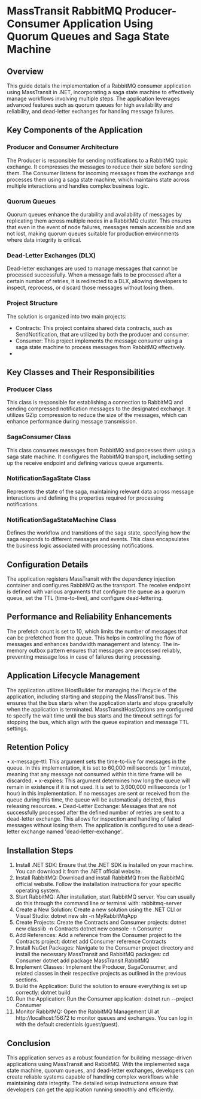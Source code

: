 # MassTransit RabbitMQ Producer-Consumer Application Using Quorum Queues and Saga State Machine

## Overview
This guide details the implementation of a RabbitMQ consumer application using MassTransit in .NET, incorporating a saga state machine to effectively manage workflows involving multiple steps. The application leverages advanced features such as quorum queues for high availability and reliability, and dead-letter exchanges for handling message failures.

## Key Components of the Application
### Producer and Consumer Architecture
The Producer is responsible for sending notifications to a RabbitMQ topic exchange. It compresses the messages to reduce their size before sending them. The Consumer listens for incoming messages from the exchange and processes them using a saga state machine, which maintains state across multiple interactions and handles complex business logic.
### Quorum Queues
Quorum queues enhance the durability and availability of messages by replicating them across multiple nodes in a RabbitMQ cluster. This ensures that even in the event of node failures, messages remain accessible and are not lost, making quorum queues suitable for production environments where data integrity is critical.
### Dead-Letter Exchanges (DLX)
Dead-letter exchanges are used to manage messages that cannot be processed successfully. When a message fails to be processed after a certain number of retries, it is redirected to a DLX, allowing developers to inspect, reprocess, or discard those messages without losing them.
### Project Structure
The solution is organized into two main projects:
- Contracts: This project contains shared data contracts, such as SendNotification, that are utilized by both the producer and consumer.
- Consumer: This project implements the message consumer using a saga state machine to process messages from RabbitMQ effectively.
- 
## Key Classes and Their Responsibilities
### Producer Class
This class is responsible for establishing a connection to RabbitMQ and sending compressed notification messages to the designated exchange. It utilizes GZip compression to reduce the size of the messages, which can enhance performance during message transmission.
### SagaConsumer Class
This class consumes messages from RabbitMQ and processes them using a saga state machine. It configures the RabbitMQ transport, including setting up the receive endpoint and defining various queue arguments.
### NotificationSagaState Class
Represents the state of the saga, maintaining relevant data across message interactions and defining the properties required for processing notifications.
### NotificationSagaStateMachine Class
Defines the workflow and transitions of the saga state, specifying how the saga responds to different messages and events. This class encapsulates the business logic associated with processing notifications.

## Configuration Details
The application registers MassTransit with the dependency injection container and configures RabbitMQ as the transport. The receive endpoint is defined with various arguments that configure the queue as a quorum queue, set the TTL (time-to-live), and configure dead-lettering.

## Performance and Reliability Enhancements
The prefetch count is set to 10, which limits the number of messages that can be prefetched from the queue. This helps in controlling the flow of messages and enhances bandwidth management and latency.
The in-memory outbox pattern ensures that messages are processed reliably, preventing message loss in case of failures during processing.

## Application Lifecycle Management
The application utilizes IHostBuilder for managing the lifecycle of the application, including starting and stopping the MassTransit bus. This ensures that the bus starts when the application starts and stops gracefully when the application is terminated.
MassTransitHostOptions are configured to specify the wait time until the bus starts and the timeout settings for stopping the bus, which align with the queue expiration and message TTL settings.

## Retention Policy
•	x-message-ttl: This argument sets the time-to-live for messages in the queue. In this implementation, it is set to 60,000 milliseconds (or 1 minute), meaning that any message not consumed within this time frame will be discarded.
•	x-expires: This argument determines how long the queue will remain in existence if it is not used. It is set to 3,600,000 milliseconds (or 1 hour) in this implementation. If no messages are sent or received from the queue during this time, the queue will be automatically deleted, thus releasing resources.
•	Dead-Letter Exchange: Messages that are not successfully processed after the defined number of retries are sent to a dead-letter exchange. This allows for inspection and handling of failed messages without losing them. The application is configured to use a dead-letter exchange named 'dead-letter-exchange'.

## Installation Steps
1. Install .NET SDK: Ensure that the .NET SDK is installed on your machine. You can download it from the .NET official website.
2. Install RabbitMQ: Download and install RabbitMQ from the RabbitMQ official website. Follow the installation instructions for your specific operating system.
3. Start RabbitMQ: After installation, start RabbitMQ server. You can usually do this through the command line or terminal with:
   rabbitmq-server
4. Create a New Solution: Create a new solution using the .NET CLI or Visual Studio:
   dotnet new sln -n MyRabbitMqApp
5. Create Projects: Create the Contracts and Consumer projects:
   dotnet new classlib -n Contracts
   dotnet new console -n Consumer
6. Add References: Add a reference from the Consumer project to the Contracts project:
   dotnet add Consumer reference Contracts
7. Install NuGet Packages: Navigate to the Consumer project directory and install the necessary MassTransit and RabbitMQ packages:
   cd Consumer
   dotnet add package MassTransit.RabbitMQ
8. Implement Classes: Implement the Producer, SagaConsumer, and related classes in their respective projects as outlined in the previous sections.
9. Build the Application: Build the solution to ensure everything is set up correctly:
   dotnet build
10. Run the Application: Run the Consumer application:
   dotnet run --project Consumer
11. Monitor RabbitMQ: Open the RabbitMQ Management UI at http://localhost:15672 to monitor queues and exchanges. You can log in with the default credentials (guest/guest).

## Conclusion
This application serves as a robust foundation for building message-driven applications using MassTransit and RabbitMQ. With the implemented saga state machine, quorum queues, and dead-letter exchanges, developers can create reliable systems capable of handling complex workflows while maintaining data integrity. The detailed setup instructions ensure that developers can get the application running smoothly and efficiently.
